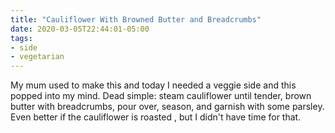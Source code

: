 ```yaml
---
title: "Cauliflower With Browned Butter and Breadcrumbs"
date: 2020-03-05T22:44:01-05:00
tags:
- side
- vegetarian
---
```


My mum used to make this and today I needed a veggie side and this popped into my mind. Dead simple: steam cauliflower until tender, brown butter with breadcrumbs, pour over, season, and garnish with some parsley. Even better if the cauliflower is roasted , but I didn't have time for that.

